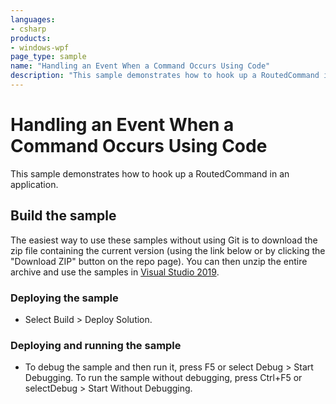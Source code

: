 ```yaml
---
languages:
- csharp
products:
- windows-wpf
page_type: sample
name: "Handling an Event When a Command Occurs Using Code"        
description: "This sample demonstrates how to hook up a RoutedCommand in an application."
---
```

# Handling an Event When a Command Occurs Using Code
This sample demonstrates how to hook up a RoutedCommand in an application.

## Build the sample
The easiest way to use these samples without using Git is to download the zip file containing the current version (using the link below or by clicking the "Download ZIP" button on the repo page). You can then unzip the entire archive and use the samples in [Visual Studio 2019](https://www.visualstudio.com/wpf-vs).

### Deploying the sample
- Select Build > Deploy Solution. 

### Deploying and running the sample
- To debug the sample and then run it, press F5 or select Debug >  Start Debugging. To run the sample without debugging, press Ctrl+F5 or selectDebug > Start Without Debugging. 



